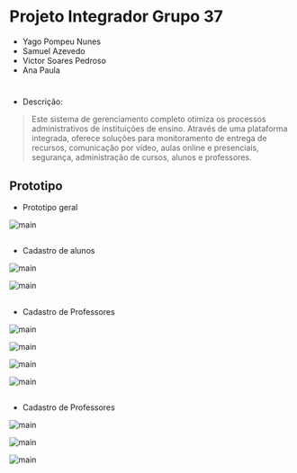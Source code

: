 # Projeto Integrador Grupo 37
- Yago Pompeu Nunes
- Samuel Azevedo
- Victor Soares Pedroso
- Ana Paula
#

- Descrição:
>Este sistema de gerenciamento completo otimiza os processos administrativos de instituições de ensino. Através de uma plataforma integrada, oferece soluções para monitoramento de entrega de recursos, comunicação por vídeo, aulas online e presenciais, segurança, administração de cursos, alunos e professores.

## Prototipo
  - Prototipo geral

    
![main](Img/main.jpeg)

##
- Cadastro de alunos
  
 ![main](Img/Alunos/aluno_1.jpeg)
 
 ![main](Img/Alunos/aluno_2.jpeg)

##

- Cadastro de Professores
  
![main](Img/Professores/Professor_1.jpeg)
 
![main](Img/Professores/Professor_3.jpeg)

![main](Img/Professores/Professor_4.jpeg)

![main](Img/Professores/Professor_5.jpeg)

##


- Cadastro de Professores
  
![main](Img/Fornecedores/Fornecedor_1.jpeg)
 
![main](Img/Fornecedores/Fornecedor_2.jpeg)

![main](Img/Fornecedores/Fornecedor_3.jpeg)


##
